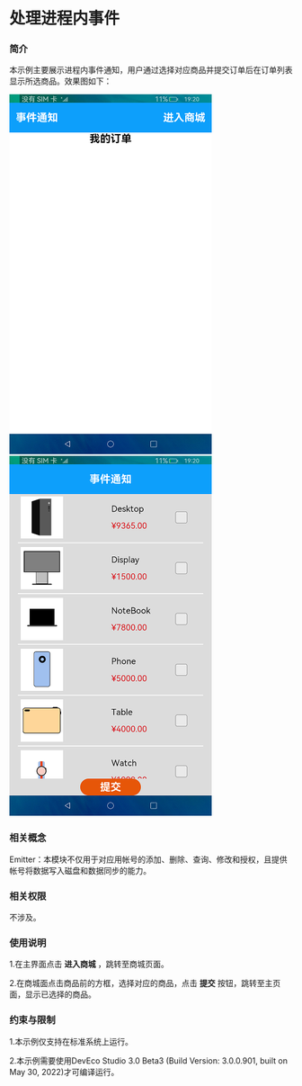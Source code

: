 # 处理进程内事件

### 简介

本示例主要展示进程内事件通知，用户通过选择对应商品并提交订单后在订单列表显示所选商品。效果图如下：

![](screenshots/device/main.png) ![](screenshots/device/mall.png)

### 相关概念

Emitter：本模块不仅用于对应用帐号的添加、删除、查询、修改和授权，且提供帐号将数据写入磁盘和数据同步的能力。

### 相关权限

不涉及。

### 使用说明

1.在主界面点击 **进入商城** ，跳转至商城页面。

2.在商城面点击商品前的方框，选择对应的商品，点击 **提交** 按钮，跳转至主页面，显示已选择的商品。

### 约束与限制

1.本示例仅支持在标准系统上运行。

2.本示例需要使用DevEco Studio 3.0 Beta3 (Build Version: 3.0.0.901, built on May 30, 2022)才可编译运行。
